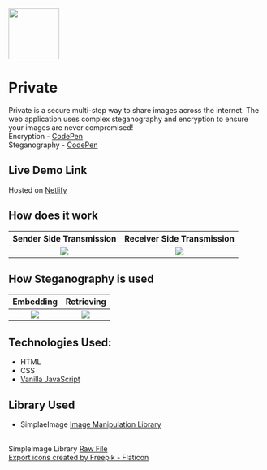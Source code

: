 <img src="https://github.com/arnavbansal25/Private/blob/main/logo.png" width=100>

# Private
Private is a secure multi-step way to share images across the internet. The web application uses complex steganography and encryption to ensure your images are never compromised!\
Encryption - [CodePen](https://codepen.io/Arnav_/pen/RwReNXJ?editors=1010)\
Steganography - [CodePen](https://codepen.io/Arnav_/pen/YzwxYwv)
 
## Live Demo Link
Hosted on [Netlify](https://private-ab.netlify.app/)

## How does it work
| Sender Side Transmission | Receiver Side Transmission |
|           :---:          |            :---:           |
| <img src="https://github.com/arnavbansal25/Private/blob/main/screenshots/sender_side_transmission.png"> | <img src="https://github.com/arnavbansal25/Private/blob/main/screenshots/receiver_side_transmission.png"> |

## How Steganography is used
| Embedding | Retrieving |
|   :---:   |    :---:   |
| <img src="https://github.com/arnavbansal25/Private/blob/main/screenshots/steganography_embedding.png"> | <img src="https://github.com/arnavbansal25/Private/blob/main/screenshots/steganography_retrieving.png"> |

## Technologies Used:
- HTML
- CSS
- [Vanilla JavaScript](https://www.javascript.com/)

## Library Used
* SimplaeImage [Image Manipulation Library](https://www.dukelearntoprogram.com/course1/doc/#simpleimage)

&nbsp;
\
SimpleImage Library [Raw File](https://www.dukelearntoprogram.com//course1/common/js/cs101/SimpleImage.js) \
<a href="https://www.flaticon.com/free-icons/export" title="export icons">Export icons created by Freepik - Flaticon</a>
